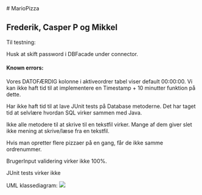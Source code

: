<div>
# MarioPizza

<h2>Frederik, Casper P og Mikkel</h2>


Til testning:

Husk at skift password i DBFacade under connector.

<h4>Known errors: </h4>

Vores DATOFÆRDIG kolonne i aktiveordrer tabel viser default 00:00:00. Vi kan ikke haft tid til at implementere en Timestamp + 10 minutter funktion på dette. 

Har ikke haft tid til at lave JUnit tests på Database metoderne. Det har taget tid at selvlære hvordan SQL virker sammen med Java.

Ikke alle metodere til at skrive til en tekstfil virker. Mange af dem giver slet ikke mening at skrive/læse fra en tekstfil.
    
Hvis man opretter flere pizzaer på en gang, får de ikke samme ordrenummer.

BrugerInput validering virker ikke 100%.

JUnit tests virker ikke

</div>
<div>
UML klassediagram:


<img src="https://i.imgur.com/YaIHP1L.png">
</div>
